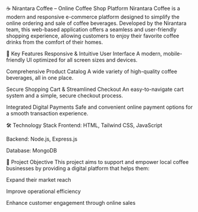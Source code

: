 ☕ Nirantara Coffee – Online Coffee Shop Platform
Nirantara Coffee is a modern and responsive e-commerce platform designed to simplify the online ordering and sale of coffee beverages. Developed by the Nirantara team, this web-based application offers a seamless and user-friendly shopping experience, allowing customers to enjoy their favorite coffee drinks from the comfort of their homes.

🚀 Key Features
Responsive & Intuitive User Interface
A modern, mobile-friendly UI optimized for all screen sizes and devices.

Comprehensive Product Catalog
A wide variety of high-quality coffee beverages, all in one place.

Secure Shopping Cart & Streamlined Checkout
An easy-to-navigate cart system and a simple, secure checkout process.

Integrated Digital Payments
Safe and convenient online payment options for a smooth transaction experience.

🛠 Technology Stack
Frontend: HTML, Tailwind CSS, JavaScript

Backend: Node.js, Express.js

Database: MongoDB

🌱 Project Objective
This project aims to support and empower local coffee businesses by providing a digital platform that helps them:

Expand their market reach

Improve operational efficiency

Enhance customer engagement through online sales
